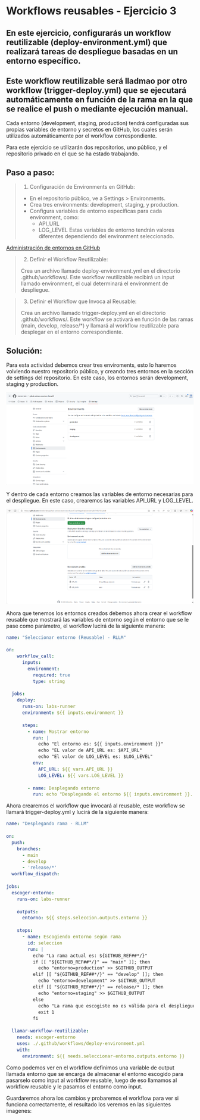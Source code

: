 # Workflows reusables - Ejercicio 3

## En este ejercicio, configurarás un workflow reutilizable (deploy-environment.yml) que realizará tareas de despliegue basadas en un entorno específico.

## Este workflow reutilizable será lladmao por otro workflow (trigger-deploy.yml) que se ejecutará automáticamente en función de la rama en la que se realice el push o mediante ejecución manual.

Cada entorno (development, staging, production) tendrá configuradas sus propias variables de entorno y secretos en GitHub, los cuales serán utilizados automáticamente por el workflow correspondiente.

Para este ejercicio se utilizarán dos repositorios, uno público, y el repositorio privado en el que se ha estado trabajando.

## Paso a paso:

> 1. Configuración de Environments en GitHub:
>
> - En el repositorio público, ve a Settings > Environments.
> - Crea tres environments: development, staging, y production.
> - Configura variables de entorno específicas para cada environment, como:
>   - API_URL
>   - LOG_LEVEL
> Estas variables de entorno tendrán valores diferentes dependiendo del environment seleccionado.

[Administración de entornos en GitHub](https://docs.github.com/es/actions/managing-workflow-runs-and-deployments/managing-deployments/managing-environments-for-deployment)

> 2. Definir el Workflow Reutilizable:
>
> Crea un archivo llamado deploy-environment.yml en el directorio .github/workflows/.
> Este workflow reutilizable recibirá un input llamado environment, el cual determinará el environment de despliegue.

> 3. Definir el Workflow que Invoca al Reusable:
>
> Crea un archivo llamado trigger-deploy.yml en el directorio .github/workflows/.
> Este workflow se activará en función de las ramas (main, develop, release/*) y llamará al workflow reutilizable para desplegar en el entorno correspondiente.

## Solución:

Para esta actividad debemos crear tres enviroments, esto lo haremos volviendo nuestro repositorio público, y creando tres entornos en la sección de settings del repositorio. En este caso, los entornos serán development, staging y production.

![Environments creado](../../datos/imgs/reusable3_1.png)

Y dentro de cada entorno creamos las variables de entorno necesarias para el despliegue. En este caso, crearemos las variables API_URL y LOG_LEVEL.

![Variables de entorno](../../datos/imgs/reusable3_2.png)

Ahora que tenemos los entornos creados debemos ahora crear el workflow reusable que mostrará las variables de entorno según el entorno que se le pase como parámetro, el workflow lucirá de la siguiente manera:

```yaml
name: "Seleccionar entorno (Reusable) - RLLM"

on:
    workflow_call:
      inputs:
        environment:
          required: true
          type: string

  jobs:
    deploy:
      runs-on: labs-runner
      environment: ${{ inputs.environment }}
  
      steps:
        - name: Mostrar entorno
          run: |
            echo "El entorno es: ${{ inputs.environment }}"
            echo "EL valor de API_URL es: $API_URL"
            echo "El valor de LOG_LEVEL es: $LOG_LEVEL"
          env:
            API_URL: ${{ vars.API_URL }}
            LOG_LEVEL: ${{ vars.LOG_LEVEL }}
  
        - name: Desplegando entorno
          run: echo "Desplegando el entorno ${{ inputs.environment }}..."
```

Ahora crearemos el workflow que invocará al reusable, este workflow se llamará trigger-deploy.yml y lucirá de la siguiente manera:

```yaml
name: "Desplegando rama - RLLM"

on:
  push:
    branches:
      - main
      - develop
      - 'release/*'
  workflow_dispatch:

jobs:
  escoger-entorno:
    runs-on: labs-runner

    outputs:
      entorno: ${{ steps.seleccion.outputs.entorno }}

    steps:
      - name: Escogiendo entorno según rama
        id: seleccion
        run: |
          echo "La rama actual es: ${GITHUB_REF##*/}"
          if [[ "${GITHUB_REF##*/}" == "main" ]]; then
            echo "entorno=production" >> $GITHUB_OUTPUT
          elif [[ "${GITHUB_REF##*/}" == "develop" ]]; then
            echo "entorno=development" >> $GITHUB_OUTPUT
          elif [[ "${GITHUB_REF##*/}" == release/* ]]; then
            echo "entorno=staging" >> $GITHUB_OUTPUT
          else
            echo "La rama que escogiste no es válida para el despliegue."
            exit 1
          fi

  llamar-workflow-reutilizable:
    needs: escoger-entorno
    uses: ./.github/workflows/deploy-environment.yml
    with:
      environment: ${{ needs.seleccionar-entorno.outputs.entorno }}
```

Como podemos ver en el workflow definimos una variable de output llamada entorno que se encarga de almacenar el entorno escogido para pasarselo como input al workflow reusable, luego de eso llamamos al workflow reusable y le pasamos el entorno como input. 

Guardaremos ahora los cambios y probaremos el workflow para ver si funciona correctamente, el resultado los veremos en las siguientes imagenes:

